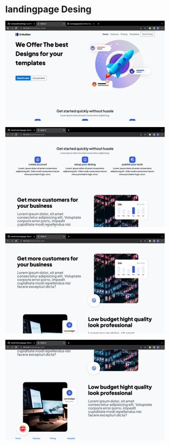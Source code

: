 # landingpage Desing

<div><img src="design.png"></div>
<br/>

<div><img src="design2.png"></div>
<br/>

<div><img src="design3.png"></div>
<br/>

<div><img src="design4.png"></div>
<br/>


